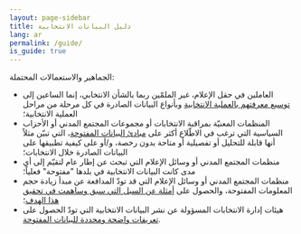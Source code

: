 ```yaml
---
layout: page-sidebar
title: دليل البيانات الانتخابية
lang: ar
permalink: /guide/
is_guide: true
---
```


الجماهير والاستعمالات المحتملة:

<ul>
<li>العاملين في حقل الإعلام، غير الملمّين ربما بالشأن الانتخابي، إنما الساعين إلى <a href="/ar/guide/electoral-integrity/">توسيع معرفتهم بالعملية الانتخابية</a> وبأنواع البيانات الصادرة في كل مرحلة من مراحل العملية الانتخابية؛</li>
<li>المنظمات المعنيّة بمراقبة الانتخابات أو مجموعات المجتمع المدني أو الأحزاب السياسية التي ترغب في الاطّلاع أكثر على <a href="/ar/guide/principles/">مبادئ البيانات المفتوحة</a>، التي تبيّن مثلاً أنها قابلة للتحليل أو تفصيلية أو متاحة بدون رخصة، و/أو على كيفية تطبيقها على البيانات الصادرة خلال الانتخابات؛</li>
<li>منظمات المجتمع المدني أو وسائل الإعلام التي تبحث عن إطار عام لتقيّم إلى أي مدى كانت البيانات الانتخابية في بلدها "مفتوحة" فعلياً؛</li>
<li>منظمات المجتمع المدني أو وسائل الإعلام التي قد تودّ المدافعة عن مبدأ زيادة حجم المعلومات المفتوحة، والحصول على <a href="/ar/guide/country-examples/">أمثلة عن السبل التي سبق وساهمت في تحقيق هذا الهدف</a>؛</li>
<li>هيئات إدارة الانتخابات المسؤولة عن نشر البيانات الانتخابية التي تودّ الحصول على <a href="/ar/guide/electoral-integrity/">تعريفات واضحة ومحددة للبيانات المفتوحة</a>.</li>
</ul>
